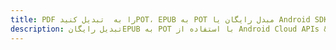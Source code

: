---title: PDF را به  تبدیل کنیدPOT، EPUB به POT مبدل رایگان یا Android SDKdescription: تبدیل رایگانEPUB به POT با استفاده از Android Cloud APIs & SDK همچنین اسناد PDF را در Cloud ایجاد، ویرایش و رندر کنید.---